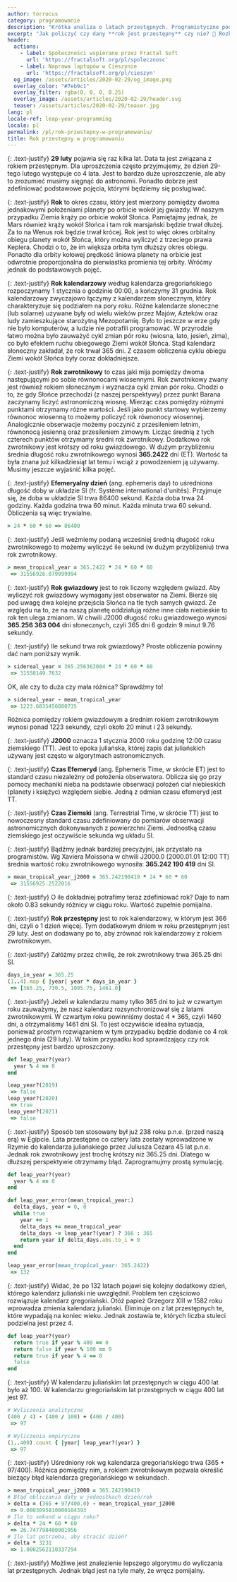 ```yaml
---
author: torrocus
category: programowanie
description: "Krótka analiza o latach przestępnych. Programistyczne podejście do problemu dlaczego i który rok jest przestępny. 📅"
excerpt: "Jak policzyć czy dany **rok jest przestępny** czy nie? 📅 Rozkładamy **lata przestępne** na czynniki pierwsze. Analizujemy ten temat programując. 💻"
header:
  actions:
    - label: Społeczności wspierane przez Fractal Soft
      url: 'https://fractalsoft.org/pl/spolecznosc'
    - label: Naprawa laptopów w Cieszynie
      url: 'https://fractalsoft.org/pl/cieszyn'
  og_image: /assets/articles/2020-02-29/og_image.png
  overlay_color: "#7eb9c1"
  overlay_filter: rgba(0, 0, 0, 0.25)
  overlay_image: /assets/articles/2020-02-29/header.svg
  teaser: /assets/articles/2020-02-29/teaser.jpg
lang: pl
locale-ref: leap-year-programming
locale: pl
permalink: /pl/rok-przestepny-w-programowaniu/
title: Rok przestępny w programowaniu
---
```


{: .text-justify}
**29 luty** pojawia się raz kilka lat.
Data ta jest związana z rokiem przestępnym.
Dla uproszczenia często przyjmujemy, że dzień 29-tego lutego występuje co 4 lata.
Jest to bardzo duże uproszczenie, ale aby to zrozumieć musimy sięgnąć do astronomii.
Ponadto dobrze jest zdefiniować podstawowe pojęcia, którymi będziemy się posługiwać.

{: .text-justify}
**Rok** to okres czasu, który jest mierzony pomiędzy dwoma jednakowymi położeniami planety po orbicie wokół jej gwiazdy.
W naszym przypadku Ziemia krąży po orbicie wokół Słońca.
Pamiętajmy jednak, że Mars również krąży wokół Słońca i tam rok marsjański będzie trwał dłużej.
Za to na Wenus rok będzie trwał krócej.
Rok jest to więc okres orbitalny obiegu planety wokół Słońca,
który można wyliczyć z trzeciego prawa Keplera.
Chodzi o to, że im większa orbita tym dłuższy okres obiegu.
Ponadto dla orbity kołowej prędkość liniowa planety na orbicie jest odwrotnie proporcjonalna do pierwiastka promienia tej orbity.
Wróćmy jednak do podstawowych pojęć.

{: .text-justify}
**Rok kalendarzowy** według kalendarza gregoriańskiego rozpoczynamy 1 stycznia o godzinie 00:00, a kończymy 31 grudnia.
Rok kalendarzowy zwyczajowo łączymy z kalendarzem słonecznym,
który charakteryzuje się podziałem na pory roku.
Różne kalendarze słoneczne (lub solarne) używane były od wielu wieków przez Majów, Azteków oraz ludy zamieszkujące starożytną Mezopotamię.
Było to jeszcze w erze gdy nie było komputerów, a ludzie nie potrafili programować.
W przyrodzie łatwo można było zauważyć cykl zmian pór roku (wiosna, lato, jesień, zima),
co było efektem ruchu obiegowego Ziemi wokół Słońca.
Stąd kalendarz słoneczny zakładał, że rok trwał 365 dni.
Z czasem obliczenia cyklu obiegu Ziemi wokół Słońca były coraz dokładniejsze.

{: .text-justify}
**Rok zwrotnikowy** to czas jaki mija pomiędzy dwoma następującymi po sobie równonocami wiosennymi.
Rok zwrotnikowy zwany jest również rokiem słonecznym i wyznacza cykl zmian pór roku.
Chodzi o to, że gdy Słońce przechodzi (z naszej perspektywy) przez punkt Barana zaczynamy liczyć astronomiczną wiosnę.
Mierząc czas pomiędzy różnymi punktami otrzymamy różne wartości.
Jeśli jako punkt startowy wybierzemy równonoc wiosenną to możemy policzyć rok równonocy wiosennej.
Analogicznie obserwacje możemy poczynić z przesileniem letnim, równonocą jesienną oraz przesileniem zimowym.
Licząc średnią z tych czterech punktów otrzymamy średni rok zwrotnikowy.
Dodatkowo rok zwrotnikowy jest krótszy od roku gwiazdowego.
W dużym przybliżeniu średnia długość roku zwrotnikowego wynosi **365.2422** dni (ET).
Wartość ta była znana już kilkadziesiąt lat temu i wciąż z powodzeniem ją używamy.
Musimy jeszcze wyjaśnić kilka pojęć.

{: .text-justify}
**Efemeryalny dzień** (ang. ephemeris day) to uśredniona długość doby w układzie SI (fr. Système international d'unités).
Przyjmuje się, że doba w układzie SI trwa 86400 sekund.
Każda doba trwa 24 godziny.
Każda godzina trwa 60 minut.
Każda minuta trwa 60 sekund.
Obliczenia są więc trywialne.
```ruby
> 24 * 60 * 60 => 86400
```

{: .text-justify}
Jeśli weźmiemy podaną wcześniej średnią długość roku zwrotnikowego to możemy wyliczyć ile sekund (w dużym przybliżeniu) trwa rok zwrotnikowy.
```ruby
> mean_tropical_year = 365.2422 * 24 * 60 * 60
 => 31556926.079999994
```

{: .text-justify}
**Rok gwiazdowy** jest to rok liczony względem gwiazd.
Aby wyliczyć rok gwiazdowy wymagany jest obserwator na Ziemi.
Bierze się pod uwagę dwa kolejne przejścia Słońca na tle tych samych gwiazd.
Ze względu na to, ze na naszą planetę oddziałują różne inne ciała niebieskie to rok ten ulega zmianom.
W chwili J2000 długość roku gwiazdowego wynosi **365.256 363 004** dni słonecznych, czyli 365 dni 6 godzin 9 minut 9.76 sekundy.

{: .text-justify}
Ile sekund trwa rok gwiazdowy?
Proste obliczenia powinny dać nam poniższy wynik.
```ruby
> sidereal_year = 365.256363004 * 24 * 60 * 60
 => 31558149.7632
```
OK, ale czy to duża czy mała różnica?
Sprawdźmy to!
```ruby
> sidereal_year - mean_tropical_year
 => 1223.6835456080735
```
Różnica pomiędzy rokiem gwiazdowym a średnim rokiem zwrotnikowym wynosi ponad 1223 sekundy, czyli około 20 minut i 23 sekundy.

{: .text-justify}
**J2000** oznacza 1 stycznia 2000 roku godzinę 12:00 czasu ziemskiego (TT).
Jest to epoka juliańska, której zapis dat juliańskich używany jest często w algorytmach astronomicznych.

{: .text-justify}
**Czas Efemeryd** (ang. Ephemeris Time, w skrócie ET) jest to standard czasu niezależny od położenia obserwatora.
Oblicza się go przy pomocy mechaniki nieba na podstawie obserwacji położeń ciał niebieskich (planety i księżyc) względem siebie.
Jedną z odmian czasu efemeryd jest TT.

{: .text-justify}
**Czas Ziemski** (ang. Terrestrial Time, w skrócie TT) jest to nowoczesny standard czasu zdefiniowany do pomiarów obserwacji astronomicznych dokonywanych z powierzchni Ziemi.
Jednostką czasu ziemskiego jest oczywiście sekunda wg układu SI.

{: .text-justify}
Bądźmy jednak bardziej precyzyjni, jak przystało na programistów.
Wg Xaviera Moissona w chwili J2000.0 (2000.01.01 12:00 TT) średnia wartość roku zwrotnikowego wynosiła: **365.242 190 419** dni SI.
```ruby
> mean_tropical_year_j2000 = 365.242190419 * 24 * 60 * 60
 => 31556925.2522016
```

{: .text-justify}
O ile dokładniej potrafimy teraz zdefiniować rok?
Daje to nam około 0.83 sekundy różnicy w ciągu roku.
Wartość zupełnie pomijalna.

{: .text-justify}
**Rok przestępny** jest to rok kalendarzowy, w którym jest 366 dni, czyli o 1 dzień więcej.
Tym dodatkowym dniem w roku przestępnym jest 29 luty.
Jest on dodawany po to, aby zrównać rok kalendarzowy z rokiem zwrotnikowym.

{: .text-justify}
Załóżmy przez chwilę, że rok zwrotnikowy trwa 365.25 dni SI.

```ruby
days_in_year = 365.25
(1..4).map { |year| year * days_in_year }
 => [365.25, 730.5, 1095.75, 1461.0]
```

{: .text-justify}
Jeżeli w kalendarzu mamy tylko 365 dni to już w czwartym roku zauważymy, że nasz kalendarz rozsynchronizował się z latami zwrotnikowymi.
W czwartym roku powinniśmy dostać 4 * 365, czyli 1460 dni, a otrzymaliśmy 1461 dni SI.
To jest oczywiście idealna sytuacja, ponieważ prostym rozwiązaniem w tym przypadku będzie dodanie co 4 rok jednego dnia (29 luty).
W takim przypadku kod sprawdzający czy rok przestępny jest bardzo uproszczony.

```ruby
def leap_year?(year)
  year % 4 == 0
end

leap_year?(2019)
 => false
leap_year?(2020)
 => true
leap_year?(2021)
 => false
```

{: .text-justify}
Sposób ten stosowany był już 238 roku p.n.e. (przed naszą erą) w Egipcie.
Lata przestępne co cztery lata zostały wprowadzone w Rzymie do kalendarza juliańskiego przez Juliusza Cezara 45 lat p.n.e.
Jednak rok zwrotnikowy jest trochę krótszy niż 365.25 dni.
Dlatego w dłuższej perspektywie otrzymamy błąd.
Zaprogramujmy prostą symulację.

```ruby
def leap_year?(year)
  year % 4 == 0
end

def leap_year_error(mean_tropical_year:)
  delta_days, year = 0, 0
  while true
    year += 1
    delta_days += mean_tropical_year
    delta_days -= leap_year?(year) ? 366 : 365
    return year if delta_days.abs.to_i > 0
  end
end

leap_year_error(mean_tropical_year: 365.2422)
 => 132
```

{: .text-justify}
Widać, że po 132 latach pojawi się kolejny dodatkowy dzień, którego kalendarz juliański nie uwzględnił.
Problem ten częściowo rozwiązuje kalendarz gregoriański.
Otóż papież Grzegorz XIII w 1582 roku wprowadza zmienia kalendarz juliański.
Eliminuje on z lat przestępnych te, które wypadają na koniec wieku.
Jednak zostawia te, których liczba stuleci podzielna jest przez 4.

```ruby
def leap_year?(year)
  return true if year % 400 == 0
  return false if year % 100 == 0
  return true if year % 4 == 0
  false
end
```

{: .text-justify}
W kalendarzu juliańskim lat przestępnych w ciągu 400 lat było aż 100.
W kalendarzu gregoriańskim lat przestępnych w ciągu 400 lat jest 97.

```ruby
# Wyliczenia analityczne
(400 / 4) - (400 / 100) + (400 / 400)
 => 97

# Wyliczenia empiryczne
(1..400).count { |year| leap_year?(year) }
 => 97
```

{: .text-justify}
Uśredniony rok wg kalendarza gregoriańskiego trwa (365 + 97/400).
Różnica pomiędzy nim, a rokiem zwrotnikowym pozwala określić bieżący błąd kalendarza gregoriańskiego w sekundach.

```ruby
> mean_tropical_year_j2000 = 365.242190419
# Błąd obliczania daty w jednostkach dzień/rok
> delta = (365 + 97/400.0) - mean_tropical_year_j2000
 => 0.0003095810000104393
# Ile to sekund w ciągu roku?
> delta * 24 * 60 * 60
 => 26.747798400901956
# Ile lat potrzeba, aby stracić dzień?
> delta * 3231
 => 1.0002562110337294
```

{: .text-justify}
Możliwe jest znalezienie lepszego algorytmu do wyliczania lat przestępnych.
Jednak błąd jest na tyle mały, że wręcz pomijalny.
